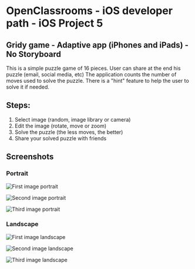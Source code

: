 #  OpenClassrooms - iOS developer path - iOS Project 5
## Gridy game - Adaptive app (iPhones and iPads) - No Storyboard

This is a simple puzzle game of 16 pieces. User can share at the end his puzzle (email, social media, etc)
The application counts the number of moves used to solve the puzzle.
There is a "hint" feature to help the user to solve it if needed.

## Steps:
1. Select image (random, image library or camera)
2. Edit the image (rotate, move or zoom)
3. Solve the puzzle (the less moves, the better)
4. Share your solved puzzle with friends


## Screenshots
### Portrait

![First image portrait](Images/Portrait1.png)

![Second image portrait](Images/Portrait2.png)

![Third image portrait](Images/Portrait3.png)

### Landscape

![First image landscape](Images/Landscape1.png)

![Second image landscape](Images/Landscape2.png)

![Third image landscape](Images/Landscape3.png)
